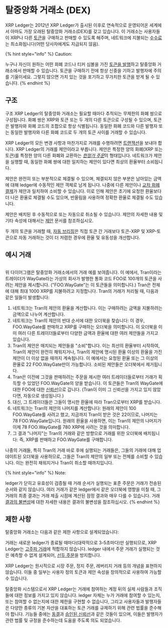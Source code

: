 # 탈중앙화 거래소 (DEX)

XRP Ledger는 2012년 XRP Ledger가 출시된 이후로 연속적으로 운영되어온 세계에서 아마도 가장 오래된 탈중앙화 거래소(DEX)를 갖고 있습니다. 이 거래소는 사용자들이 XRP나 다른 [토큰](../)을 구매하고 판매할 수 있도록 해주며, 네트워크에 지불되는 [수수료](../../transactions/fees.md)는 최소화됩니다(어떤 당사자에게도 지급되지 않음).

{% hint style="info" %}
Caution:

누구나 자신이 원하는 어떤 화폐 코드나 티커 심볼을 가진 [토큰을 발행](../../../tutorials/undefined-5/undefined.md)하고 탈중앙화 거래소에서 판매할 수 있습니다. 토큰을 구매하기 전에 항상 신중을 기하고 발행자에 주의를 기울이세요. 그렇지 않으면 가치 있는 것을 포기하고 무가치한 토큰을 받게 될 수 있습니다.
{% endhint %}

## 구조&#x20;

구조 XRP Ledger의 탈중앙화 거래소는 필요할 때마다 추적되는 무제한의 화폐 쌍으로 구성됩니다. 화폐 쌍은 XRP와 토큰 또는 두 개의 다른 토큰으로 구성될 수 있으며, 토큰은 발행자와 화폐 코드의 조합으로 항상 식별됩니다. 동일한 화폐 코드와 다른 발행자 또는 동일한 발행자와 다른 화폐 코드로 두 개의 토큰 사이를 거래할 수 있습니다.

XRP Ledger의 모든 변경 사항과 마찬가지로 거래를 수행하려면 [트랜잭션](../../transactions/)을 보내야 합니다. XRP Ledger의 거래를 제안이라고 부릅니다. 제안은 특정한 양의 화폐(XRP 또는 토큰)를 특정한 양의 다른 화폐와 교환하는 [_한정가 주문_](https://en.wikipedia.org/wiki/Order\_\(exchange\)#Limit\_order)의 형태입니다. 네트워크가 제안을 실행할 때, 동일한 화폐 쌍에 대한 일치하는 제안이 있다면 최상의 환율부터 소비됩니다.

제안은 완전히 또는 부분적으로 체결될 수 있으며, 체결되지 않은 부분은 남아있는 금액에 대해 ledger에 수동적인 제안 객체로 남게 됩니다. 나중에 다른 제안이나 [교차 화폐 결제](../../undefined-1/undefined.md)가 제안과 일치하여 소비할 수 있습니다. 이로 인해 제안은 초기에 요청한 환율보다 더 나은 환율로 체결될 수도 있으며, 반올림을 사용하여 정확한 환율로 체결될 수도 있습니다.

제안은 배치된 후 수동적으로 또는 자동으로 취소될 수 있습니다. 제안의 자세한 내용 및 기타 속성에 대해서는 [제안](../../../references/xrp-ledger/ledger/ledger-1/offer.md) 문서를 참조하십시오.

두 개의 토큰을 거래할 때, [자동 브리징](auto-bridging.md)은 직접 토큰 간 거래보다 토큰-XRP 및 XRP-토큰으로 자동 거래하는 것이 더 저렴한 경우에 환율 및 유동성을 개선합니다.

## 예시 거래

<figure><img src="https://xrpl.org/img/decentralized-exchange-example-trade.svg" alt=""><figcaption></figcaption></figure>

위 다이어그램은 탈중앙화 거래소에서의 거래 예를 보여줍니다. 이 예에서, Tran이라는 트레이더가 WayGate라는 가상의 회사가 발행한 통화 코드 FOO로 100개의 토큰을 사려는 제안을 제시합니다. ("FOO.WayGate"는 이 토큰들을 의미합니다.) Tran은 전체에 대해 최대 1000 XRP를 지불하려고 지정합니다. Tran의 거래가 처리될 때, 다음과 같은 일들이 발생합니다:

1. 네트워크는 Tran의 제안의 환율을 계산합니다. 이는 구매하려는 금액을 지불하려는 금액으로 나누어 계산합니다.&#x20;
2. 네트워크는 Tran의 제안의 반대 순서에 대한 오더북을 찾습니다: 이 경우, FOO.WayGate를 판매하고 XRP를 구매하는 오더북을 의미합니다. 이 오더북을 이미 여러 다른 트레이더들로부터 다양한 금액과 환율에 대한 여러 제안들을 가지고 있습니다.&#x20;
3. Tran의 제안은 매치되는 제안들을 "소비"합니다. 이는 최선의 환율부터 시작하여, Tran의 제안이 완전히 채워지거나, Tran의 제안에 명시된 환율 이상의 환율을 가진 제안이 더 이상 없을 때까지 계속됩니다. 이 예에서는 요청된 환율 또는 그 이상의 환율로 22 FOO.WayGate만이 가능합니다. 소비된 제안들은 오더북에서 제거됩니다.&#x20;
4. Tran은 이전에 그것을 판매하려는 주문을 제시한 여러 트레이더들로부터 거래가 획득할 수 있었던 FOO.WayGate의 양을 받습니다. 이 토큰들은 Tran의 WayGate에 대한 FOO에 대한 [신뢰선](../trust-lines-and-issuing.md)으로 갑니다. (Tran이 이미 그 신뢰선을 가지고 있지 않았다면, 자동으로 생성됩니다.)&#x20;
5. 대신, 그 트레이더들은 그들이 명시한 환율에 따라 Tran으로부터 XRP를 받습니다.&#x20;
6. 네트워크는 Tran의 제안의 나머지를 계산합니다: 원래의 제안이 100 FOO.WayGate를 사려고 했고, 지금까지 Tran이 받은 것은 22이므로, 나머지는 78 FOO.WayGate입니다. 원래의 환율을 사용하면, 이는 Tran의 제안의 나머지가 이제 78 FOO.WayGate를 780 XRP에 사려는 것을 의미합니다.&#x20;
7. 그 결과 "나머지"는 Tran의 거래와 같은 방향으로 거래를 위한 오더북에 배치됩니다: 즉, XRP를 판매하고 FOO.WayGate를 구매합니다.&#x20;

나중의 거래들, 특히 Tran의 거래 바로 후에 실행되는 거래들은, 그들의 거래에 대해 업데이트된 오더북을 사용하므로, 그들은 Tran의 제안의 일부 또는 전체를 소비할 수 있습니다. 이는 완전히 채워지거나 Tran이 취소할 때까지입니다.

{% hint style="info" %}
Note:

ledger가 닫히고 유효성이 검증될 때 거래 순서가 실행되는 표준 주문은 거래가 전송된 순서와 같지 않습니다. 여러 거래가 같은 ledger에서 같은 오더북에 영향을 미칠 때, 그 거래의 최종 결과는 거래 제출 시점에 계산된 잠정 결과와 매우 다를 수 있습니다. 거래 [결과의 불변성](../../transactions/finality-of-results/)에 대한 자세한 내용은 결과의 불변성을 참조하십시오.
{% endhint %}

## 제한 사항&#x20;

탈중앙화 거래소는 다음과 같은 제한 사항으로 설계되었습니다:

거래는 새로운 ledger가 종료될 때마다(대략적으로 3-5초마다)만 실행되므로, XRP Ledger는 [고주파 거래](https://en.wikipedia.org/wiki/High-frequency\_trading)에 적합하지 않습니다. ledger 내에서 주문 거래가 실행되는 것은 예측할 수 없게 설계되어, [선두 주문](https://en.wikipedia.org/wiki/Front\_running)을 방지합니다.

XRP Ledger는 원시적으로 시장 주문, 정지 주문, 레버리지 거래 등의 개념을 표현하지 않습니다. 이들 중 일부는 사용자 정의 토큰과 제안 속성을 창의적으로 사용하여 가능할 수 있습니다.

탈중앙화 시스템으로서 XRP Ledger는 거래에 참여하는 계정 뒤의 실제 사람들과 조직들에 대한 정보를 가지고 있지 않습니다. ledger 자체는 누가 거래에 참여할 수 있는지, 또는 참여할 수 없는지에 대한 제한을 구현할 수 없습니다, 그리고 사용자들과 발행자들은 다양한 종류의 기본 자산을 대표하는 토큰 거래를 규제하기 위해 관련 법률을 준수해야 합니다. 기능들 중에는 [동결](../freezing-tokens/)과 [승인된 신뢰선](../authorized-trust-lines.md)과 같은 것들이 있으며, 이들은 발행자가 관련 법률 및 규정을 준수하는데 도움을 주도록 의도 되었습니다.
